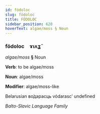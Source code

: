 ```yaml
---
id: födoloc
slug: födoloc
title: FÖDOLOC
sidebar_position: 620
hoverText: algae/moss § Noun
---
```


### födoloc&emsp;<span kind="abugida">ɤıʌʓ̄</span>

*algae/moss* **§** Noun

**Verb**: to be algae/moss

**Noun**: algae/moss

**Modifier**: algae/moss-like

Belarusian во́дарасць vódarascʹ undefined

*Balto-Slavic Language Family*